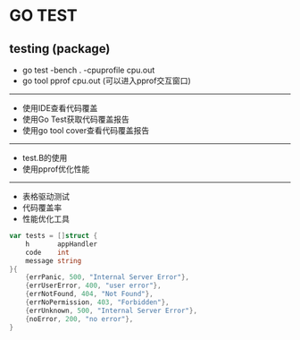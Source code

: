 # GO TEST

## testing (package)

- go test -bench . -cpuprofile cpu.out
- go tool pprof cpu.out (可以进入pprof交互窗口)

---

- 使用IDE查看代码覆盖
- 使用Go Test获取代码覆盖报告
- 使用go tool cover查看代码覆盖报告

---

- test.B的使用
- 使用pprof优化性能

---

- 表格驱动测试
- 代码覆盖率
- 性能优化工具

```go
var tests = []struct {
	h       appHandler
	code    int
	message string
}{
	{errPanic, 500, "Internal Server Error"},
	{errUserError, 400, "user error"},
	{errNotFound, 404, "Not Found"},
	{errNoPermission, 403, "Forbidden"},
	{errUnknown, 500, "Internal Server Error"},
	{noError, 200, "no error"},
}
```